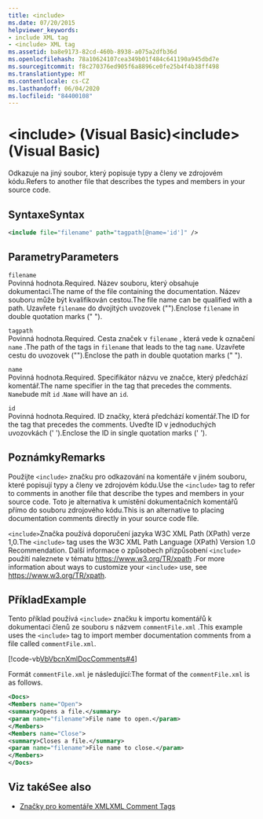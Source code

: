 ```yaml
---
title: <include>
ms.date: 07/20/2015
helpviewer_keywords:
- include XML tag
- <include> XML tag
ms.assetid: ba8e9173-82cd-460b-8938-a075a2dfb36d
ms.openlocfilehash: 78a10624107cea349b01f484c641190a945dbd7e
ms.sourcegitcommit: f8c270376ed905f6a8896ce0fe25b4f4b38ff498
ms.translationtype: MT
ms.contentlocale: cs-CZ
ms.lasthandoff: 06/04/2020
ms.locfileid: "84400108"
---
```

# <a name="include-visual-basic"></a><span data-ttu-id="7de0c-101">\<include> (Visual Basic)</span><span class="sxs-lookup"><span data-stu-id="7de0c-101">\<include> (Visual Basic)</span></span>
<span data-ttu-id="7de0c-102">Odkazuje na jiný soubor, který popisuje typy a členy ve zdrojovém kódu.</span><span class="sxs-lookup"><span data-stu-id="7de0c-102">Refers to another file that describes the types and members in your source code.</span></span>  
  
## <a name="syntax"></a><span data-ttu-id="7de0c-103">Syntaxe</span><span class="sxs-lookup"><span data-stu-id="7de0c-103">Syntax</span></span>  
  
```xml  
<include file="filename" path="tagpath[@name='id']" />  
```  
  
## <a name="parameters"></a><span data-ttu-id="7de0c-104">Parametry</span><span class="sxs-lookup"><span data-stu-id="7de0c-104">Parameters</span></span>  
 `filename`  
 <span data-ttu-id="7de0c-105">Povinná hodnota.</span><span class="sxs-lookup"><span data-stu-id="7de0c-105">Required.</span></span> <span data-ttu-id="7de0c-106">Název souboru, který obsahuje dokumentaci.</span><span class="sxs-lookup"><span data-stu-id="7de0c-106">The name of the file containing the documentation.</span></span> <span data-ttu-id="7de0c-107">Název souboru může být kvalifikován cestou.</span><span class="sxs-lookup"><span data-stu-id="7de0c-107">The file name can be qualified with a path.</span></span> <span data-ttu-id="7de0c-108">Uzavřete `filename` do dvojitých uvozovek ("").</span><span class="sxs-lookup"><span data-stu-id="7de0c-108">Enclose `filename` in double quotation marks (" ").</span></span>  
  
 `tagpath`  
 <span data-ttu-id="7de0c-109">Povinná hodnota.</span><span class="sxs-lookup"><span data-stu-id="7de0c-109">Required.</span></span> <span data-ttu-id="7de0c-110">Cesta značek v `filename` , která vede k označení `name` .</span><span class="sxs-lookup"><span data-stu-id="7de0c-110">The path of the tags in `filename` that leads to the tag `name`.</span></span> <span data-ttu-id="7de0c-111">Uzavřete cestu do uvozovek ("").</span><span class="sxs-lookup"><span data-stu-id="7de0c-111">Enclose the path in double quotation marks (" ").</span></span>  
  
 `name`  
 <span data-ttu-id="7de0c-112">Povinná hodnota.</span><span class="sxs-lookup"><span data-stu-id="7de0c-112">Required.</span></span> <span data-ttu-id="7de0c-113">Specifikátor názvu ve značce, který předchází komentář.</span><span class="sxs-lookup"><span data-stu-id="7de0c-113">The name specifier in the tag that precedes the comments.</span></span> <span data-ttu-id="7de0c-114">`Name`bude mít `id` .</span><span class="sxs-lookup"><span data-stu-id="7de0c-114">`Name` will have an `id`.</span></span>  
  
 `id`  
 <span data-ttu-id="7de0c-115">Povinná hodnota.</span><span class="sxs-lookup"><span data-stu-id="7de0c-115">Required.</span></span> <span data-ttu-id="7de0c-116">ID značky, která předchází komentář.</span><span class="sxs-lookup"><span data-stu-id="7de0c-116">The ID for the tag that precedes the comments.</span></span> <span data-ttu-id="7de0c-117">Uveďte ID v jednoduchých uvozovkách (' ').</span><span class="sxs-lookup"><span data-stu-id="7de0c-117">Enclose the ID in single quotation marks (' ').</span></span>  
  
## <a name="remarks"></a><span data-ttu-id="7de0c-118">Poznámky</span><span class="sxs-lookup"><span data-stu-id="7de0c-118">Remarks</span></span>  
 <span data-ttu-id="7de0c-119">Použijte `<include>` značku pro odkazování na komentáře v jiném souboru, které popisují typy a členy ve zdrojovém kódu.</span><span class="sxs-lookup"><span data-stu-id="7de0c-119">Use the `<include>` tag to refer to comments in another file that describe the types and members in your source code.</span></span> <span data-ttu-id="7de0c-120">Toto je alternativa k umístění dokumentačních komentářů přímo do souboru zdrojového kódu.</span><span class="sxs-lookup"><span data-stu-id="7de0c-120">This is an alternative to placing documentation comments directly in your source code file.</span></span>  
  
 <span data-ttu-id="7de0c-121">`<include>`Značka používá doporučení jazyka W3C XML Path (XPath) verze 1,0.</span><span class="sxs-lookup"><span data-stu-id="7de0c-121">The `<include>` tag uses the W3C XML Path Language (XPath) Version 1.0 Recommendation.</span></span> <span data-ttu-id="7de0c-122">Další informace o způsobech přizpůsobení `<include>` použití naleznete v tématu <https://www.w3.org/TR/xpath> .</span><span class="sxs-lookup"><span data-stu-id="7de0c-122">For more information about ways to customize your `<include>` use, see <https://www.w3.org/TR/xpath>.</span></span>  
  
## <a name="example"></a><span data-ttu-id="7de0c-123">Příklad</span><span class="sxs-lookup"><span data-stu-id="7de0c-123">Example</span></span>  
 <span data-ttu-id="7de0c-124">Tento příklad používá `<include>` značku k importu komentářů k dokumentaci členů ze souboru s názvem `commentFile.xml` .</span><span class="sxs-lookup"><span data-stu-id="7de0c-124">This example uses the `<include>` tag to import member documentation comments from a file called `commentFile.xml`.</span></span>  
  
 [!code-vb[VbVbcnXmlDocComments#4](~/samples/snippets/visualbasic/VS_Snippets_VBCSharp/VbVbcnXmlDocComments/VB/Class1.vb#4)]  
  
 <span data-ttu-id="7de0c-125">Formát `commentFile.xml` je následující:</span><span class="sxs-lookup"><span data-stu-id="7de0c-125">The format of the `commentFile.xml` is as follows.</span></span>  
  
```xml  
<Docs>  
<Members name="Open">  
<summary>Opens a file.</summary>  
<param name="filename">File name to open.</param>  
</Members>  
<Members name="Close">  
<summary>Closes a file.</summary>  
<param name="filename">File name to close.</param>  
</Members>  
</Docs>  
```  
  
## <a name="see-also"></a><span data-ttu-id="7de0c-126">Viz také</span><span class="sxs-lookup"><span data-stu-id="7de0c-126">See also</span></span>

- [<span data-ttu-id="7de0c-127">Značky pro komentáře XML</span><span class="sxs-lookup"><span data-stu-id="7de0c-127">XML Comment Tags</span></span>](index.md)
